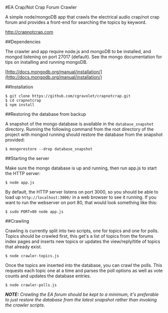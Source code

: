 #EA Crap/Not Crap Forum Crawler

A simple node/mongoDB app that crawls the electrical audio crap/not crap forum
and provides a front-end for searching the topics by keyword.

http://crapnotcrap.com

##Dependencies

The crawler and app require node.js and mongoDB to be installed, and mongod
listening on port 27017 (default). See the mongo documentation for tips on
installing and running mongoDB.

[http://docs.mongodb.org/manual/installation/](http://docs.mongodb.org/manual/installation/)

##Installation

	$ git clone https://github.com/cgravolet/crapnotcrap.git
	$ cd crapnotcrap
	$ npm install

##Restoring the database from backup

A snapshot of the mongo database is available in the `database_snapshot`
directory. Running the following command from the root directory of the
project with mongod running should restore the database from the snapshot
provided:

	$ mongorestore --drop database_snapshot

##Starting the server

Make sure the mongo database is up and running, then run app.js to start the HTTP
server:

	$ node app.js

By default, the HTTP server listens on port 3000, so you should be able to load
up `http://localhost:3000/` in a web browser to see it running. If you want to
run the webserver on port 80, that would look something like this:

	$ sudo PORT=80 node app.js

##Crawling

Crawling is currently split into two scripts, one for topics and one for polls.
Topics should be crawled first, this get's a list of topics from the forums
index pages and inserts new topics or updates the view/reply/title of topics
that already exist.

	$ node crawler-topics.js

Once the topics are inserted into the database, you can crawl the polls. This
requests each topic one at a time and parses the poll options as well as vote
counts and updates the database entries.

	$ node crawler-polls.js

*__NOTE:__ Crawling the EA forum should be kept to a minimum, it's preferable to
just restore the database from the latest snapshot rather than invoking the
crawler scripts.*
